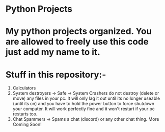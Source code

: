 # Python Projects
My python projects organized. You are allowed to freely use this code just add my name to it.
=============================================================================================
Stuff in this repository:-
=============================================================================================
1. Calculators
2. System destroyers -> Safe
-> System Crashers do not destroy (delete or move) any files in your pc. It will only lag it out until its no longer useable (until its on) and you have to hold the power button to force shutdown your computer. It will work perfectly fine and it won't restart if your pc restarts too.
3. Chat Spammers -> Spams a chat (discord) or any other chat thing.
More Coming Soon!

